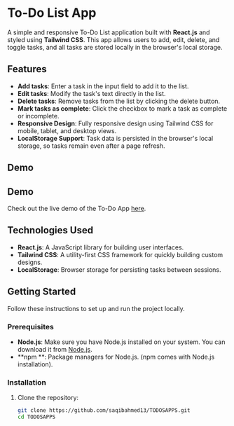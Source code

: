 # To-Do List App

A simple and responsive To-Do List application built with **React.js** and styled using **Tailwind CSS**. This app allows users to add, edit, delete, and toggle tasks, and all tasks are stored locally in the browser's local storage.

## Features

- **Add tasks**: Enter a task in the input field to add it to the list.
- **Edit tasks**: Modify the task's text directly in the list.
- **Delete tasks**: Remove tasks from the list by clicking the delete button.
- **Mark tasks as complete**: Click the checkbox to mark a task as complete or incomplete.
- **Responsive Design**: Fully responsive design using Tailwind CSS for mobile, tablet, and desktop views.
- **LocalStorage Support**: Task data is persisted in the browser's local storage, so tasks remain even after a page refresh.

## Demo

## Demo

Check out the live demo of the To-Do App [here](https://todoxapps.netlify.app/).


## Technologies Used

- **React.js**: A JavaScript library for building user interfaces.
- **Tailwind CSS**: A utility-first CSS framework for quickly building custom designs.
- **LocalStorage**: Browser storage for persisting tasks between sessions.

## Getting Started

Follow these instructions to set up and run the project locally.

### Prerequisites

- **Node.js**: Make sure you have Node.js installed on your system. You can download it from [Node.js](https://nodejs.org/).
- **npm **: Package managers for Node.js. (npm comes with Node.js installation).

### Installation

1. Clone the repository:
   ```bash
   git clone https://github.com/saqibahmed13/TODOSAPPS.git
   cd TODOSAPPS
   
